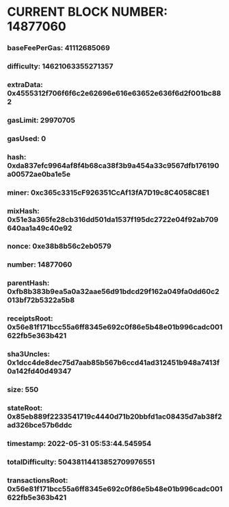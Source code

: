 # CURRENT BLOCK NUMBER: 14877060

### baseFeePerGas: 41112685069
### difficulty: 14621063355271357
### extraData: 0x4555312f706f6f6c2e62696e616e63652e636f6d2f001bc882
### gasLimit: 29970705
### gasUsed: 0
### hash: 0xda837efc9964af8f4b68ca38f3b9a454a33c9567dfb176190a00572ae0ba1e5e
### miner: 0xc365c3315cF926351CcAf13fA7D19c8C4058C8E1
### mixHash: 0x51e3a365fe28cb316dd501da1537f195dc2722e04f92ab709640aa1a49c40e92
### nonce: 0xe38b8b56c2eb0579
### number: 14877060
### parentHash: 0xfb8b383b9ea5a0a32aae56d91bdcd29f162a049fa0dd60c2013bf72b5322a5b8
### receiptsRoot: 0x56e81f171bcc55a6ff8345e692c0f86e5b48e01b996cadc001622fb5e363b421
### sha3Uncles: 0x1dcc4de8dec75d7aab85b567b6ccd41ad312451b948a7413f0a142fd40d49347
### size: 550
### stateRoot: 0x85eb889f2233541719c4440d71b20bbfd1ac08435d7ab38f2ad326bce57b6ddc
### timestamp: 2022-05-31 05:53:44.545954
### totalDifficulty: 50438114413852709976551
### transactionsRoot: 0x56e81f171bcc55a6ff8345e692c0f86e5b48e01b996cadc001622fb5e363b421
